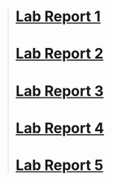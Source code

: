 > # [Lab Report 1](https://jphung101.github.io/cse15l-lab-reports/lab-report-1-week-2.html)
> # [Lab Report 2](https://jphung101.github.io/cse15l-lab-reports/lab-report-2-week-4.html)
> # [Lab Report 3](https://jphung101.github.io/cse15l-lab-reports/lab-report-3-week-6.html)
> # [Lab Report 4](https://jphung101.github.io/cse15l-lab-reports/lab-report-4-week-8.html)
> # [Lab Report 5](https://jphung101.github.io/cse15l-lab-reports/lab-report-5-week-10.html)


